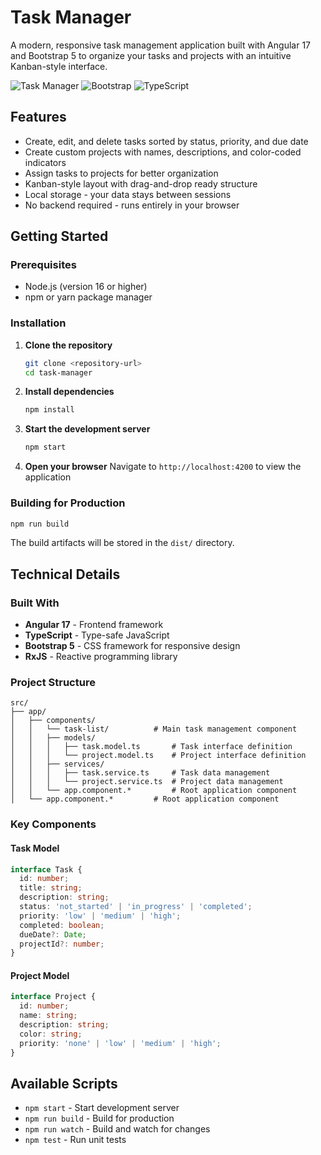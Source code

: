 # Task Manager

A modern, responsive task management application built with Angular 17 and Bootstrap 5 to organize your tasks and projects with an intuitive Kanban-style interface.

![Task Manager](https://img.shields.io/badge/Angular-17.3.0-red?style=for-the-badge&logo=angular)
![Bootstrap](https://img.shields.io/badge/Bootstrap-5.3.5-blue?style=for-the-badge&logo=bootstrap)
![TypeScript](https://img.shields.io/badge/TypeScript-5.3.0-blue?style=for-the-badge&logo=typescript)

## Features

- Create, edit, and delete tasks sorted by status, priority, and due date
- Create custom projects with names, descriptions, and color-coded indicators
- Assign tasks to projects for better organization
- Kanban-style layout  with drag-and-drop ready structure
- Local storage - your data stays between sessions
- No backend required - runs entirely in your browser

## Getting Started
### Prerequisites
- Node.js (version 16 or higher)
- npm or yarn package manager

### Installation

1. **Clone the repository**
   ```bash
   git clone <repository-url>
   cd task-manager
   ```

2. **Install dependencies**
   ```bash
   npm install
   ```

3. **Start the development server**
   ```bash
   npm start
   ```

4. **Open your browser**
   Navigate to `http://localhost:4200` to view the application

### Building for Production

```bash
npm run build
```

The build artifacts will be stored in the `dist/` directory.

## Technical Details

### Built With
- **Angular 17** - Frontend framework
- **TypeScript** - Type-safe JavaScript
- **Bootstrap 5** - CSS framework for responsive design
- **RxJS** - Reactive programming library

### Project Structure
```
src/
├── app/
│   ├── components/
│   │   └── task-list/          # Main task management component
│   │   ├── models/
│   │   │   ├── task.model.ts       # Task interface definition
│   │   │   └── project.model.ts    # Project interface definition
│   │   ├── services/
│   │   │   ├── task.service.ts     # Task data management
│   │   │   └── project.service.ts  # Project data management
│   │   └── app.component.*         # Root application component
│   └── app.component.*         # Root application component
```

### Key Components

#### Task Model
```typescript
interface Task {
  id: number;
  title: string;
  description: string;
  status: 'not_started' | 'in_progress' | 'completed';
  priority: 'low' | 'medium' | 'high';
  completed: boolean;
  dueDate?: Date;
  projectId?: number;
}
```

#### Project Model
```typescript
interface Project {
  id: number;
  name: string;
  description: string;
  color: string;
  priority: 'none' | 'low' | 'medium' | 'high';
}
```

## Available Scripts

- `npm start` - Start development server
- `npm run build` - Build for production
- `npm run watch` - Build and watch for changes
- `npm test` - Run unit tests

